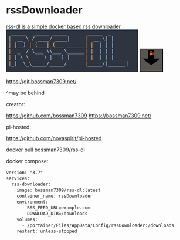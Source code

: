 # rssDownloader

rss-dl is a simple docker based rss downloader
![rss-dl](images/rss-dl-image.png)
![Logo](./images/rss-dl-logo-grey.png)

https://git.bossman7309.net/

^may be behind

creator:

https://github.com/bossman7309
https://bossman7309.net/

pi-hosted:

https://github.com/novaspirit/pi-hosted

docker pull bossman7309/rss-dl

docker compose:
```
version: "3.7"
services:
  rss-downloader:
    image: bossman7309/rss-dl:latest
    container_name: rssDownloader
    environment:
      - RSS_FEED_URL=example.com
      - DOWNLOAD_DIR=/downloads
    volumes:
      - /portainer/Files/AppData/Config/rssDownloader:/downloads
    restart: unless-stopped

```


